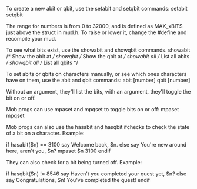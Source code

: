 To create a new abit or qbit, use the setabit and setqbit commands:
setabit <number> <description>
setqbit <number> <description>

The range for numbers is from 0 to 32000, and is defined as MAX_xBITS
just above the struct in mud.h. To raise or lower it, change the #define
and recompile your mud.

To see what bits exist, use the showabit and showqbit commands.
showabit <number>   /* Show the abit at <number> */
showqbit <number>   /* Show the qbit at <number> */
showabit all        /* List all abits */
showqbit all        /* List all qbits */

To set abits or qbits on characters manually, or see which ones characters have
on
them, use the abit and qbit commands:
abit <victim> [number]
qbit <victim> [number]

Without an argument, they'll list the bits, with an argument, they'll toggle the
bit
on or off.

Mob progs can use mpaset and mpqset to toggle bits on or off:
mpaset <victim> <number>
mpqset <victim> <number>

Mob progs can also use the hasabit and hasqbit ifchecks to check the
state of a bit on a character. Example:

if hasabit($n) == 3100
say Welcome back, $n.
else
say You're new around here, aren't you, $n?
mpaset $n 3100
endif

They can also check for a bit being turned off. Example:

if hasqbit($n) != 8546
say Haven't you completed your quest yet, $n?
else
say Congratulations, $n! You've completed the quest!
endif
